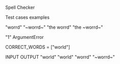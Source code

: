 Spell Checker

Test cases examples

"worrd" "~worrd~"
"the worrd" "the ~worrd~"

"1" ArgumentError

CORRECT_WORDS = ["world"]

INPUT OUTPUT
"world" "world"
"worrd" "~worrd~"
